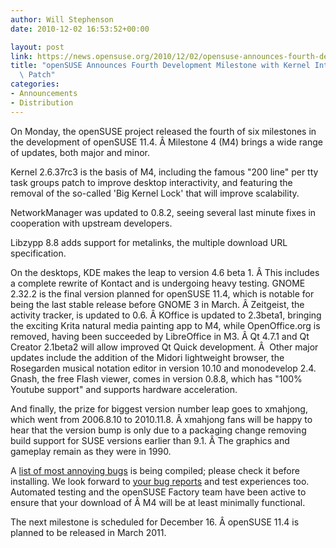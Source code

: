 ```yaml
---
author: Will Stephenson
date: 2010-12-02 16:53:52+00:00

layout: post
link: https://news.opensuse.org/2010/12/02/opensuse-announces-fourth-development-milestone-with-kernel-interactivity-patch/
title: "openSUSE Announces Fourth Development Milestone with Kernel Interactivity\
  \ Patch"
categories:
- Announcements
- Distribution
---
```

On Monday, the openSUSE project released the fourth of six milestones in the development of openSUSE 11.4. Â Milestone 4 (M4) brings a wide range of updates, both major and minor.

Kernel 2.6.37rc3 is the basis of M4, including the famous "200 line" per tty task groups patch to improve desktop interactivity, and featuring the removal of the so-called 'Big Kernel Lock' that will improve scalability.

NetworkManager was updated to 0.8.2, seeing several last minute fixes in cooperation with upstream developers.

Libzypp 8.8 adds support for metalinks, the multiple download URL specification.

On the desktops, KDE makes the leap to version 4.6 beta 1. Â This includes a complete rewrite of Kontact and is undergoing heavy testing. GNOME 2.32.2 is the final version planned for openSUSE 11.4, which is notable for being the last stable release before GNOME 3 in March. Â Zeitgeist, the activity tracker, is updated to 0.6. Â KOffice is updated to 2.3beta1, bringing the exciting Krita natural media painting app to M4, while OpenOffice.org is removed, having been succeeded by LibreOffice in M3. Â Qt 4.7.1 and Qt Creator 2.1beta2 will allow improved Qt Quick development. Â  Other major updates include the addition of the Midori lightweight browser, the Rosegarden musical notation editor in version 10.10 and monodevelop 2.4. Gnash, the free Flash viewer, comes in version 0.8.8, which has "100% Youtube support" and supports hardware acceleration.

And finally, the prize for biggest version number leap goes to xmahjong, which went from 2006.8.10 to 2010.11.8. Â xmahjong fans will be happy to hear that the version bump is only due to a packaging change removing build support for SUSE versions earlier than 9.1. Â The graphics and gameplay remain as they were in 1990.

A [list of most annoying bugs](http://en.opensuse.org/openSUSE:Most_annoying_bugs_11.4_dev#openSUSE_11.4_Milestone_4_of_6) is being compiled; please check it before installing. We look forward to [your bug reports](http://bugzilla.novell.com/enter_bug.cgi?product=openSUSE+11.4&format=guided) and test experiences too. Automated testing and the openSUSE Factory team have been active to ensure that your download of Â M4 will be at least minimally functional.

The next milestone is scheduled for December 16. Â openSUSE 11.4 is planned to be released in March 2011.		
